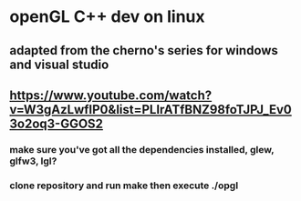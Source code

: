 # openGL C++ dev on linux
## adapted from the cherno's series for windows and visual studio
## https://www.youtube.com/watch?v=W3gAzLwfIP0&list=PLlrATfBNZ98foTJPJ_Ev03o2oq3-GGOS2
### make sure you've got all the dependencies installed, glew, glfw3, lgl?
### clone repository and run make then execute ./opgl